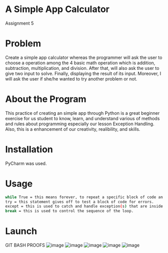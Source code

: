 # A Simple App Calculator
Assignment 5
# Problem
Create a simple app calculator whereas the programmer will ask the user to choose a operation among the 4 basic math operation which is addition, subtraction, multiplication, and division. After that, will also ask the user to give two input to solve. Finally, displaying the result of its input. Moreover, I will ask the user if she/he wanted to try another problem or not.
# About the Program
This practice of creating an simple app through Python is a great beginner exercise for us student to know, learn, and understand various of methods and rules about programming especially our lesson Exception Handling. Also, this is a enhancement of our creativity, realibility, and skills.
# Installation
PyCharm was used.
# Usage
``` bash
while True = this means forever, to repeat a specific block of code an unknown number of times.
try = this statement gives off to test a block of code for errors.
except = this is used to catch and handle exception(s) that are inside the try clause.
break = this is used to control the sequence of the loop.
```
# Launch
GIT BASH PROOFS
![image](https://github.com/alyj24/simple_app_calculator/assets/129832127/b1dc0c39-1273-4417-b256-48795055fbf5)
![image](https://github.com/alyj24/simple_app_calculator/assets/129832127/5d7ac6be-e520-43b6-b21c-8f277f6a38d9)
![image](https://github.com/alyj24/simple_app_calculator/assets/129832127/e928a429-0d66-4582-ad96-38bfcd22a00b)
![image](https://github.com/alyj24/simple_app_calculator/assets/129832127/a79cfd44-9335-4300-b3f4-e724705e1e57)
![image](https://github.com/alyj24/simple_app_calculator/assets/129832127/a8e675bb-f9ab-49b5-878d-8e6346065c27)
